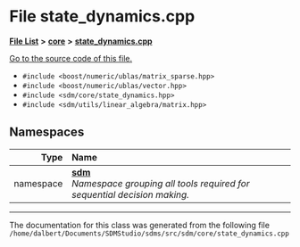 
<NavBar active_item_id="2"/>

# File state\_dynamics.cpp


[**File List**](files.md) **>** [**core**](dir_92216a09053680f71034e5e26026ee62.md) **>** [**state\_dynamics.cpp**](state__dynamics_8cpp.md)

[Go to the source code of this file.](state__dynamics_8cpp_source.md)



* `#include <boost/numeric/ublas/matrix_sparse.hpp>`
* `#include <boost/numeric/ublas/vector.hpp>`
* `#include <sdm/core/state_dynamics.hpp>`
* `#include <sdm/utils/linear_algebra/matrix.hpp>`









## Namespaces

| Type | Name |
| ---: | :--- |
| namespace | [**sdm**](namespacesdm.md) <br>_Namespace grouping all tools required for sequential decision making._  |















------------------------------
The documentation for this class was generated from the following file `/home/dalbert/Documents/SDMStudio/sdms/src/sdm/core/state_dynamics.cpp`